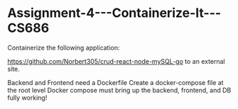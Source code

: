 # Assignment-4---Containerize-It---CS686
Containerize the following application:

https://github.com/Norbert305/crud-react-node-mySQL-go to an external site.

Backend and Frontend need a Dockerfile
Create a docker-compose file at the root level
Docker compose must bring up the backend, frontend, and DB fully working!
